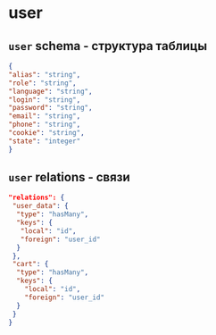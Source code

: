 # user

## `user` schema - структура таблицы
```json
{
"alias": "string",
"role": "string",
"language": "string",
"login": "string",
"password": "string",
"email": "string",
"phone": "string",
"cookie": "string",
"state": "integer"
}
```
## `user` relations - связи
```json
"relations": {
 "user_data": {
  "type": "hasMany",
  "keys": {
   "local": "id",
   "foreign": "user_id"
  }
 },
 "cart": {
  "type": "hasMany",
  "keys": {
    "local": "id",
    "foreign": "user_id"
  }
 }
}
```
